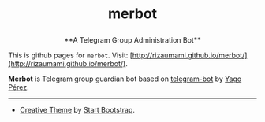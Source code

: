 # <p align="center">merbot

<p align="center">**A Telegram Group Administration Bot**

This is github pages for `merbot`. Visit: [http://rizaumami.github.io/merbot/](http://rizaumami.github.io/merbot/).

**Merbot** is Telegram group guardian bot based on [telegram-bot](https://github.com/yagop/telegram-bot) by [Yago Pérez](https://telegram.me/yago_perez).

***

- [Creative Theme](http://startbootstrap.com/template-overviews/creative/) by [Start Bootstrap](http://startbootstrap.com).
